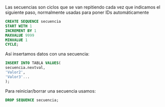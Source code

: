 Las secuencias son ciclos que se van repitiendo cada vez que indicamos el siguiente paso, normalmente usadas para poner IDs automáticamente

```sql
CREATE SEQUENCE secuencia
START WITH 1 
INCREMENT BY 1
MAXVALUE 9999
MINVALUE 1
CYCLE;
```

Así insertamos datos con una secuencia:

```sql
INSERT INTO TABLA VALUES(
secuencia.nextval,
'Valor2',
'Valor3'...
);
```

Para reiniciar/borrar una secuencia usamos:

```sql
DROP SEQUENCE secuencia;
```